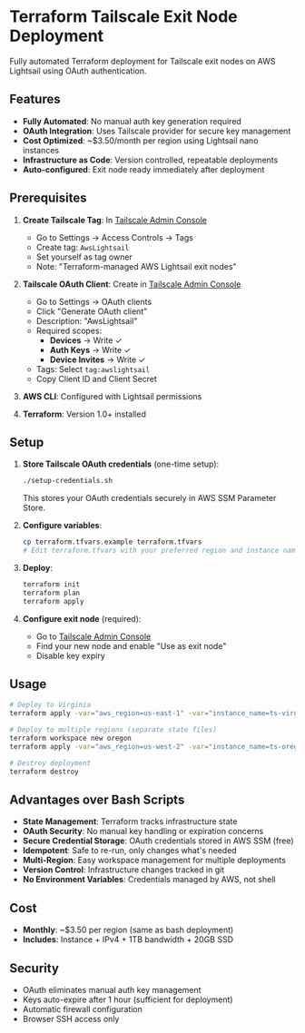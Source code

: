 # Terraform Tailscale Exit Node Deployment

Fully automated Terraform deployment for Tailscale exit nodes on AWS Lightsail using OAuth authentication.

## Features

- **Fully Automated**: No manual auth key generation required
- **OAuth Integration**: Uses Tailscale provider for secure key management
- **Cost Optimized**: ~$3.50/month per region using Lightsail nano instances
- **Infrastructure as Code**: Version controlled, repeatable deployments
- **Auto-configured**: Exit node ready immediately after deployment

## Prerequisites

1. **Create Tailscale Tag**: In [Tailscale Admin Console](https://login.tailscale.com/admin/settings/acls)
   - Go to Settings → Access Controls → Tags
   - Create tag: `AwsLightsail`
   - Set yourself as tag owner
   - Note: "Terraform-managed AWS Lightsail exit nodes"

2. **Tailscale OAuth Client**: Create in [Tailscale Admin Console](https://login.tailscale.com/admin/settings/oauth)
   - Go to Settings → OAuth clients
   - Click "Generate OAuth client"
   - Description: "AwsLightsail"
   - Required scopes:
     - **Devices** → Write ✓
     - **Auth Keys** → Write ✓
     - **Device Invites** → Write ✓
   - Tags: Select `tag:awslightsail`
   - Copy Client ID and Client Secret

3. **AWS CLI**: Configured with Lightsail permissions

4. **Terraform**: Version 1.0+ installed

## Setup

1. **Store Tailscale OAuth credentials** (one-time setup):
   ```bash
   ./setup-credentials.sh
   ```
   This stores your OAuth credentials securely in AWS SSM Parameter Store.

2. **Configure variables**:
   ```bash
   cp terraform.tfvars.example terraform.tfvars
   # Edit terraform.tfvars with your preferred region and instance name
   ```

3. **Deploy**:
   ```bash
   terraform init
   terraform plan
   terraform apply
   ```

4. **Configure exit node** (required):
   - Go to [Tailscale Admin Console](https://login.tailscale.com/admin/machines)
   - Find your new node and enable "Use as exit node"
   - Disable key expiry

## Usage

```bash
# Deploy to Virginia
terraform apply -var="aws_region=us-east-1" -var="instance_name=ts-virginia"

# Deploy to multiple regions (separate state files)
terraform workspace new oregon
terraform apply -var="aws_region=us-west-2" -var="instance_name=ts-oregon"

# Destroy deployment
terraform destroy
```

## Advantages over Bash Scripts

- **State Management**: Terraform tracks infrastructure state
- **OAuth Security**: No manual key handling or expiration concerns
- **Secure Credential Storage**: OAuth credentials stored in AWS SSM (free)
- **Idempotent**: Safe to re-run, only changes what's needed
- **Multi-Region**: Easy workspace management for multiple deployments
- **Version Control**: Infrastructure changes tracked in git
- **No Environment Variables**: Credentials managed by AWS, not shell

## Cost

- **Monthly**: ~$3.50 per region (same as bash deployment)
- **Includes**: Instance + IPv4 + 1TB bandwidth + 20GB SSD

## Security

- OAuth eliminates manual auth key management
- Keys auto-expire after 1 hour (sufficient for deployment)
- Automatic firewall configuration
- Browser SSH access only
